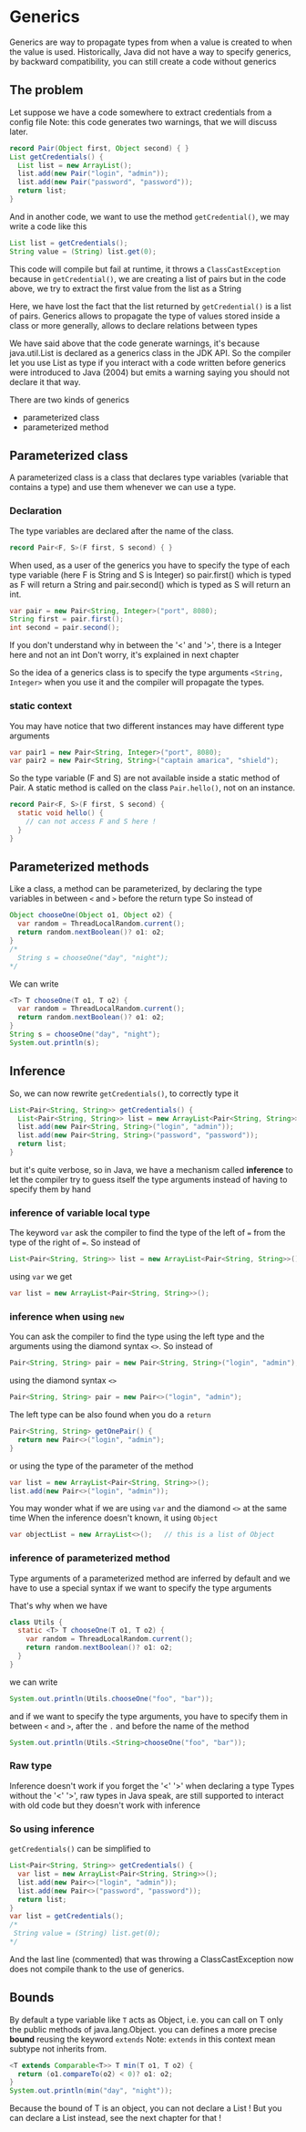 
# Generics
Generics are way to propagate types from when a value is created to when the value is used.
Historically, Java did not have a way to specify generics, by backward compatibility,
you can still create a code without generics

## The problem
Let suppose we have a code somewhere to extract credentials from a config file
Note: this code generates two warnings, that we will discuss later.
```java
record Pair(Object first, Object second) { }
List getCredentials() {
  List list = new ArrayList();
  list.add(new Pair("login", "admin"));
  list.add(new Pair("password", "password"));
  return list; 
}
```

And in another code, we want to use the method `getCredential()`, we may write
a code like this
```java
List list = getCredentials();
String value = (String) list.get(0);
```

This code will compile but fail at runtime, it throws a `ClassCastException`
because in `getCredential()`, we are creating a list of pairs but in the code
above, we try to extract the first value from the list as a String

Here, we have lost the fact that the list returned by `getCredential()`
is a list of pairs.
Generics allows to propagate the type of values stored inside a class or
more generally, allows to declare relations between types

We have said above that the code generate warnings, it's because java.util.List
is declared as a generics class in the JDK API. So the compiler let you use
List as type if you interact with a code written before generics were introduced
to Java (2004) but emits a warning saying you should not declare it that way.  


There are two kinds of generics
- parameterized class
- parameterized method


## Parameterized class
A parameterized class is a class that declares type variables
(variable that contains a type) and use them whenever we can use a type.

### Declaration
The type variables are declared after the name of the class.
```java
record Pair<F, S>(F first, S second) { }
```

When used, as a user of the generics you have to specify the type
of each type variable (here F is String and S is Integer)
so pair.first() which is typed as F will return a String and
pair.second() which is typed as S will return an int.
```java
var pair = new Pair<String, Integer>("port", 8080);
String first = pair.first();
int second = pair.second();
```

If you don't understand why in between the '<' and '>',
there is a Integer here and not an int
Don't worry, it's explained in next chapter

So the idea of a generics class is to specify the type arguments `<String, Integer>`
when you use it and the compiler will propagate the types.


### static context
You may have notice that two different instances may have different type arguments
```java
var pair1 = new Pair<String, Integer>("port", 8080);
var pair2 = new Pair<String, String>("captain amarica", "shield");
```

So the type variable (F and S) are not available inside a static method of Pair.
A static method is called on the class `Pair.hello()`, not on an instance.
```java
record Pair<F, S>(F first, S second) {
  static void hello() {
    // can not access F and S here !
  }
}
```


## Parameterized methods
Like a class, a method can be parameterized, by declaring the type variables
in between `<` and `>` before the return type
So instead of
```java
Object chooseOne(Object o1, Object o2) {
  var random = ThreadLocalRandom.current();
  return random.nextBoolean()? o1: o2;
}
/*
  String s = chooseOne("day", "night");
*/
```

We can write
```java
<T> T chooseOne(T o1, T o2) {
  var random = ThreadLocalRandom.current();
  return random.nextBoolean()? o1: o2;
}
String s = chooseOne("day", "night");
System.out.println(s);
```


## Inference
So, we can now rewrite `getCredentials()`, to correctly type it
```java
List<Pair<String, String>> getCredentials() {
  List<Pair<String, String>> list = new ArrayList<Pair<String, String>>();
  list.add(new Pair<String, String>("login", "admin"));
  list.add(new Pair<String, String>("password", "password"));
  return list; 
}
```

but it's quite verbose, so in Java, we have a mechanism called __inference__
to let the compiler try to guess itself the type arguments instead of
having to specify them by hand

### inference of variable local type
The keyword `var` ask the compiler to find the type of the left of `=`
from the type of the right of `=`.
So instead of
```java
List<Pair<String, String>> list = new ArrayList<Pair<String, String>>();
```
using `var` we get
```java
var list = new ArrayList<Pair<String, String>>();
```

### inference when using `new`
You can ask the compiler to find the type using the left type and the arguments
using the diamond syntax `<>`.
So instead of
```java
Pair<String, String> pair = new Pair<String, String>("login", "admin");
```
using the diamond syntax `<>`
```java
Pair<String, String> pair = new Pair<>("login", "admin");
```

The left type can be also found when you do a `return` 
```java
Pair<String, String> getOnePair() {
  return new Pair<>("login", "admin");
}
```
or using the type of the parameter of the method
```java
var list = new ArrayList<Pair<String, String>>();
list.add(new Pair<>("login", "admin"));
```

You may wonder what if we are using `var` and the diamond `<>` at the same time
When the inference doesn't known, it using `Object`
```java
var objectList = new ArrayList<>();   // this is a list of Object
```
 
### inference of parameterized method
Type arguments of a parameterized method are inferred by default and we have
to use a special syntax if we want to specify the type arguments

That's why when we have
```java
class Utils {
  static <T> T chooseOne(T o1, T o2) {
    var random = ThreadLocalRandom.current();
    return random.nextBoolean()? o1: o2;
  }
}
```

we can write
```java
System.out.println(Utils.chooseOne("foo", "bar"));
```

and if we want to specify the type arguments, you have to
specify them in between `<` and `>`, after the `.` and
before the name of the method
```java
System.out.println(Utils.<String>chooseOne("foo", "bar"));
```


### Raw type
Inference doesn't work if you forget the '<' '>' when declaring a type
Types without the '<' '>', raw types in Java speak, are still supported
to interact with old code but they doesn't work with inference


### So using inference
`getCredentials()` can be simplified to
```java
List<Pair<String, String>> getCredentials() {
  var list = new ArrayList<Pair<String, String>>();
  list.add(new Pair<>("login", "admin"));
  list.add(new Pair<>("password", "password"));
  return list; 
}
var list = getCredentials();
/*
 String value = (String) list.get(0);
*/
```

And the last line (commented) that was throwing a ClassCastException
now does not compile thank to the use of generics.


## Bounds
By default a type variable like `T` acts as Object, i.e.
you can call on T only the public methods of java.lang.Object.
you can defines a more precise __bound__ reusing the keyword `extends`
Note: `extends` in this context mean subtype not inherits from.

```java
<T extends Comparable<T>> T min(T o1, T o2) {
  return (o1.compareTo(o2) < 0)? o1: o2;
}
System.out.println(min("day", "night"));
```

Because the bound of T is an object, you can not declare a List<int> !
But you can declare a List<Integer> instead, see the next chapter for that !
